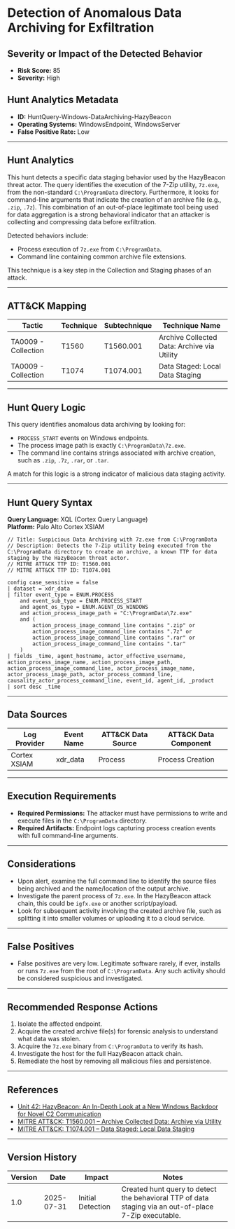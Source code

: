 
# Detection of Anomalous Data Archiving for Exfiltration

## Severity or Impact of the Detected Behavior
- **Risk Score:** 85
- **Severity:** High

## Hunt Analytics Metadata

- **ID:** HuntQuery-Windows-DataArchiving-HazyBeacon
- **Operating Systems:** WindowsEndpoint, WindowsServer
- **False Positive Rate:** Low

---

## Hunt Analytics

This hunt detects a specific data staging behavior used by the HazyBeacon threat actor. The query identifies the execution of the 7-Zip utility, `7z.exe`, from the non-standard `C:\ProgramData` directory. Furthermore, it looks for command-line arguments that indicate the creation of an archive file (e.g., `.zip`, `.7z`). This combination of an out-of-place legitimate tool being used for data aggregation is a strong behavioral indicator that an attacker is collecting and compressing data before exfiltration.

Detected behaviors include:
- Process execution of `7z.exe` from `C:\ProgramData`.
- Command line containing common archive file extensions.

This technique is a key step in the Collection and Staging phases of an attack.

---

## ATT&CK Mapping

| Tactic                        | Technique   | Subtechnique | Technique Name                                 |
|-------------------------------|-------------|--------------|------------------------------------------------|
| TA0009 - Collection           | T1560       | T1560.001    | Archive Collected Data: Archive via Utility    |
| TA0009 - Collection           | T1074       | T1074.001    | Data Staged: Local Data Staging                |

---

## Hunt Query Logic

This query identifies anomalous data archiving by looking for:

- `PROCESS_START` events on Windows endpoints.
- The process image path is exactly `C:\ProgramData\7z.exe`.
- The command line contains strings associated with archive creation, such as `.zip`, `.7z`, `.rar`, or `.tar`.

A match for this logic is a strong indicator of malicious data staging activity.

---

## Hunt Query Syntax

**Query Language:** XQL (Cortex Query Language)  
**Platform:** Palo Alto Cortex XSIAM

```xql
// Title: Suspicious Data Archiving with 7z.exe from C:\ProgramData
// Description: Detects the 7-Zip utility being executed from the C:\ProgramData directory to create an archive, a known TTP for data staging by the HazyBeacon threat actor.
// MITRE ATT&CK TTP ID: T1560.001
// MITRE ATT&CK TTP ID: T1074.001

config case_sensitive = false 
| dataset = xdr_data 
| filter event_type = ENUM.PROCESS 
    and event_sub_type = ENUM.PROCESS_START 
    and agent_os_type = ENUM.AGENT_OS_WINDOWS
    and action_process_image_path = "C:\ProgramData\7z.exe"
    and (
        action_process_image_command_line contains ".zip" or
        action_process_image_command_line contains ".7z" or
        action_process_image_command_line contains ".rar" or
        action_process_image_command_line contains ".tar"
    )
| fields _time, agent_hostname, actor_effective_username, action_process_image_name, action_process_image_path, action_process_image_command_line, actor_process_image_name, actor_process_image_path, actor_process_command_line, causality_actor_process_command_line, event_id, agent_id, _product
| sort desc _time 
```

---

## Data Sources

| Log Provider | Event Name       | ATT&CK Data Source  | ATT&CK Data Component  |
|--------------|------------------|---------------------|------------------------|
| Cortex XSIAM | xdr_data         | Process             | Process Creation       |

---

## Execution Requirements

- **Required Permissions:** The attacker must have permissions to write and execute files in the `C:\ProgramData` directory.
- **Required Artifacts:** Endpoint logs capturing process creation events with full command-line arguments.

---

## Considerations

- Upon alert, examine the full command line to identify the source files being archived and the name/location of the output archive.
- Investigate the parent process of `7z.exe`. In the HazyBeacon attack chain, this could be `igfx.exe` or another script/payload.
- Look for subsequent activity involving the created archive file, such as splitting it into smaller volumes or uploading it to a cloud service.

---

## False Positives

- False positives are very low. Legitimate software rarely, if ever, installs or runs `7z.exe` from the root of `C:\ProgramData`. Any such activity should be considered suspicious and investigated.

---

## Recommended Response Actions

1.  Isolate the affected endpoint.
2.  Acquire the created archive file(s) for forensic analysis to understand what data was stolen.
3.  Acquire the `7z.exe` binary from `C:\ProgramData` to verify its hash.
4.  Investigate the host for the full HazyBeacon attack chain.
5.  Remediate the host by removing all malicious files and persistence.

---

## References

- [Unit 42: HazyBeacon: An In-Depth Look at a New Windows Backdoor for Novel C2 Communication](https://unit42.paloaltonetworks.com/windows-backdoor-for-novel-c2-communication/)
- [MITRE ATT&CK: T1560.001 – Archive Collected Data: Archive via Utility](https://attack.mitre.org/techniques/T1560/001/)
- [MITRE ATT&CK: T1074.001 – Data Staged: Local Data Staging](https://attack.mitre.org/techniques/T1074/001/)

---

## Version History

| Version | Date       | Impact            | Notes                                                                                      |
|---------|------------|-------------------|--------------------------------------------------------------------------------------------|
| 1.0     | 2025-07-31 | Initial Detection | Created hunt query to detect the behavioral TTP of data staging via an out-of-place 7-Zip executable. |
